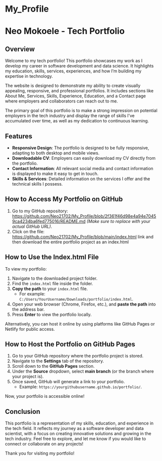 # My_Profile
# Neo Mokoele - Tech Portfolio

## Overview

Welcome to my tech portfolio! This portfolio showcases my work as I develop my career in software development and data science. It highlights my education, skills, services, experiences, and how I’m building my expertise in technology.

The website is designed to demonstrate my ability to create visually appealing, responsive, and professional portfolios. It includes sections like About Me, Services, Skills, Experience, Education, and a Contact page where employers and collaborators can reach out to me.

The primary goal of this portfolio is to make a strong impression on potential employers in the tech industry and display the range of skills I've accumulated over time, as well as my dedication to continuous learning.

## Features

- **Responsive Design**: The portfolio is designed to be fully responsive, adapting to both desktop and mobile views.
- **Downloadable CV**: Employers can easily download my CV directly from the portfolio.
- **Contact Information**: All relevant social media and contact information is displayed to make it easy to get in touch.
- **Skills & Services**: Detailed information on the services I offer and the technical skills I possess.

## How to Access My Portfolio on GitHub

1. Go to my GitHub repository: https://github.com/Neo21702/My_Profile/blob/2f361f46d98e4a94e70459ca4234ba6fed775016/README.md *(Make sure to replace with your actual GitHub URL)*.
2. Click on the file: https://github.com/Neo21702/My_Profile/blob/main/index.html link and then download the entire portfolio project as an index.html 

## How to Use the Index.html File

To view my portfolio:

1. Navigate to the downloaded project folder.
2. Find the `index.html` file inside the folder.
3. **Copy the path** to your `index.html` file.
   - For example: `C:/Users/YourUsername/Downloads/portfolio/index.html`.
4. Open your web browser (Chrome, Firefox, etc.), and **paste the path** into the address bar.
5. Press **Enter** to view the portfolio locally.

Alternatively, you can host it online by using platforms like GitHub Pages or Netlify for public access.

## How to Host the Portfolio on GitHub Pages

1. Go to your GitHub repository where the portfolio project is stored.
2. Navigate to the **Settings** tab of the repository.
3. Scroll down to the **GitHub Pages** section.
4. Under the **Source** dropdown, select **main branch** (or the branch where your project is).
5. Once saved, GitHub will generate a link to your portfolio.
   - Example: `https://yourgithubusername.github.io/portfolio/`.

Now, your portfolio is accessible online!

## Conclusion

This portfolio is a representation of my skills, education, and experience in the tech field. It reflects my journey as a software developer and data scientist, with a focus on creating innovative solutions and growing in the tech industry. Feel free to explore, and let me know if you would like to connect or collaborate on any projects!

Thank you for visiting my portfolio!
